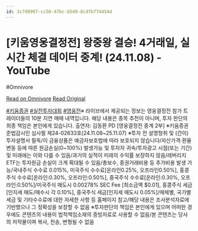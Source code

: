 ```yaml
---
id: 3c7d9997-cc50-47bc-b5d9-8cdfb774454d
---
```


# [키움영웅결정전] 왕중왕 결승! 4거래일, 실시간 체결 데이터 중계! (24.11.08) - YouTube
#Omnivore
 
[Read on Omnivore](https://omnivore.app/me/https-youtube-com-live-v-8-r-9-h-1-dj-dxg-19314f03ec5)
[Read Original](https://www.youtube.com/live/V8R9h1DjDxg)
 
[#키움증권](https://www.youtube.com/hashtag/%ED%82%A4%EC%9B%80%EC%A6%9D%EA%B6%8C) [#실전투자대회](https://www.youtube.com/hashtag/%EC%8B%A4%EC%A0%84%ED%88%AC%EC%9E%90%EB%8C%80%ED%9A%8C) [#영웅전](https://www.youtube.com/hashtag/%EC%98%81%EC%9B%85%EC%A0%84)※ 라이브에서 제공되는 정보는 영웅결정전 참가 트레이더들의 10분 지연 매매 내역입니다. 해당 내용은 종목 추천이 아니며, 투자 판단의 최종 책임은 본인에게 있습니다. 출연자: 김동환 PD \[영웅결정전 중계 2부\] ※키움증권 준법감시인 심사필 제24-02633호(24.11.08\~25.11.07) ※투자 전 설명청취 및 (간이)투자설명서 필독/이 금융상품은 예금자보호법에 따라 보호되지 않습니다/자산가격·환율 변동 등에 따른 원금손실(0\~100%) 발생가능 및 투자자 귀속/투자광고 시점(또는 기간) 및 미래에는 이와 다를 수 있음/과거의 실적이 미래의 수익률 보장하지 않음/레버리지ETF는 투자원금 손실이 크게 확대될 수 있음/총보수, 증권거래비용 등 추가비용 발생 가능/국내주식 수수료 0.015%, 미국주식 수수료\[온라인0.25%, 오프라인0.50%\], 홍콩주식 수수료\[온라인:0.30%, 오프라인:0.50%\], 중국주식 수수료\[온라인:0.30%, 오프라인:0.50%\]/미국주식 매도시 0.00278% SEC Fee \[최소금액 $0.01\], 홍콩주식 세금\[인지세 매도/매수시 각 0.10%\], 중국주식 세금\[인지세 매도시 0.05%\]/매체별, 국가별 세금 및 기타수수료에 대한 자세한 사항 등 홈페이지 참고/해당 내용은 조사분석자료에 기반했으나 그 정확성을 보장할 수 없음 ※투자판단의 책임은 본인에게 있으며 어떠한 경우에도 콘텐츠의 내용이 법적책임소재의 증빙자료로 사용할 수 없음/본 콘텐츠는 당사의 저작물이며 복사, 전송, 변형될 수 없음

[ ](https://www.youtube.com/@kiwoomchk) 